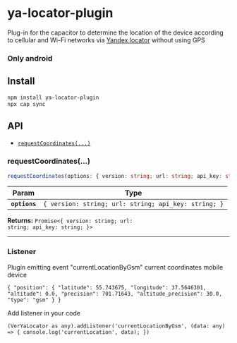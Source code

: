 # ya-locator-plugin

Plug-in for the capacitor to determine the location of the device according to cellular and Wi-Fi networks
via [Yandex locator](https://yandex.ru/dev/locator/)  without using GPS

### <strong>Only android</strong>

## Install

```bash
npm install ya-locator-plugin
npx cap sync
```

## API

<docgen-index>

* [`requestCoordinates(...)`](#requestcoordinates)

</docgen-index>

<docgen-api>
<!--Update the source file JSDoc comments and rerun docgen to update the docs below-->

### requestCoordinates(...)

```typescript
requestCoordinates(options: { version: string; url: string; api_key: string; }) => Promise<{ version: string; url: string; api_key: string; }>
```

| Param         | Type                                                            |
| ------------- | --------------------------------------------------------------- |
| **`options`** | <code>{ version: string; url: string; api_key: string; }</code> |

**Returns:** <code>Promise&lt;{ version: string; url: string; api_key: string; }&gt;</code>

--------------------

</docgen-api>

### Listener

Plugin emitting event "currentLocationByGsm" current coordinates mobile device

`
{
"position": {
"latitude": 55.743675,
"longitude": 37.5646301,
"altitude": 0.0,
"precision": 701.71643,
"altitude_precision": 30.0,
"type": "gsm"
}
}
`


Add listener in your code

`
(VerYaLocator as any).addListener('currentLocationByGsm', (data: any) => {
console.log('currentLocation', data);
})
`
